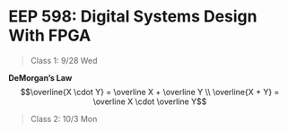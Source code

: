 # EEP 598: Digital Systems Design With FPGA

> Class 1: 9/28 Wed

**DeMorgan’s Law**
$$\overline{X \cdot Y} = \overline X + \overline Y \\
\overline{X + Y} = \overline X \cdot \overline Y$$

> Class 2: 10/3 Mon
